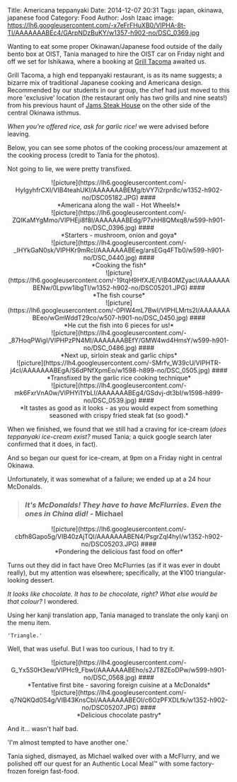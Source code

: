 Title: Americana teppanyaki
Date: 2014-12-07 20:31
Tags: japan, okinawa, japanese food
Category: Food
Author: Josh Izaac
image: https://lh6.googleusercontent.com/-x7eFrFHuXB0/VIPHA-8t-TI/AAAAAAABEc4/GArpNDzBuKY/w1357-h902-no/DSC_0369.jpg

Wanting to eat some proper Okinawan/Japanese food outside of the daily bento box at OIST, Tania managed to hire the OIST car on Friday night and off we set for Ishikawa, where a booking at [Grill Tacoma](http://grill-tacoma.com/) awaited us.

Grill Tacoma, a high end teppanyaki restaurant, is as its name suggests; a bizarre mix of traditional Japanese cooking and Americana design. Recommended by our students in our group, the chef had just moved to this more 'exclusive' location (the restaurant only has two grills and nine seats!) from his previous haunt of [Jams Steak House](http://okinawahai.com/jams-steak-house/) on the other side of the central Okinawa isthmus.

*When you're offered rice, ask for garlic rice!* we were advised before leaving.

Below, you can see some photos of the cooking process/our amazement at the cooking process (credit to Tania for the photos).

Not going to lie, we were pretty transfixed. 

<center>
![picture](https://lh6.googleusercontent.com/-HyIgyhfrCXI/VIB4teahUKI/AAAAAAABEMg/bVY7i2rpn8c/w1352-h902-no/DSC05182.JPG)
####<div align=center>*Americana along the wall - Hot Wheels!*</div>
</center>

<center>
![picture](https://lh6.googleusercontent.com/-ZQIKaMYgMmo/VIPHEji8f8I/AAAAAAABEdg/P7xhH8QMxq8/w599-h901-no/DSC_0396.jpg)
####<div align=center>*Starters - mushroom, onion and goya*</div>
</center>

<center>
![picture](https://lh4.googleusercontent.com/-_IHYkGaN0sk/VIPHKr9mRcI/AAAAAAABEeg/arsEGq4FTb0/w599-h901-no/DSC_0440.jpg)
####<div align=center>*Cooking the fish*</div>
</center>

<center>
![picture](https://lh6.googleusercontent.com/-19tqH9HfXJE/VIB40MZyacI/AAAAAAABENw/0Lpvw1ibgTI/w1352-h902-no/DSC05201.JPG)
####<div align=center>*The fish course*</div>
</center>

<center>
![picture](https://lh6.googleusercontent.com/-0PlW4mL7BwI/VIPHLMrts2I/AAAAAAABEeo/wGmWddT29co/w507-h901-no/DSC_0450.jpg)
####<div align=center>*He cut the fish into 6 pieces for us!*</div>
</center>

<center>
![picture](https://lh4.googleusercontent.com/-_87HoqPWigI/VIPHPzPN4MI/AAAAAAABEfY/GMW4wd4HmsY/w599-h901-no/DSC_0486.jpg)
####<div align=center>*Next up, sirloin steak and garlic chips*</div>
</center>

<center>
![picture](https://lh4.googleusercontent.com/-SMrfv_W39cU/VIPHTR-j4cI/AAAAAAABEgA/S6dPNfXpmEo/w1598-h899-no/DSC_0505.jpg)
####<div align=center>*Transfixed by the garlic rice cooking technique*</div>
</center>

<center>
![picture](https://lh4.googleusercontent.com/-mk6FxrVnA0w/VIPHYi1YbLI/AAAAAAABEg4/GSdvj-dt3bI/w1598-h899-no/DSC_0539.jpg)
####<div align=center>*It tastes as good as it looks - as you would expect from something seasoned with crispy fried steak fat (so good).*</div>
</center>

When we finished, we found that we still had a craving for ice-cream (*does teppanyaki ice-cream exist?* mused Tania; a quick google search later confirmed that it does, in fact).

And so began our quest for ice-cream, at 9pm on a Friday night in central Okinawa.

Unfortunately, it was somewhat of a failure; we ended up at a 24 hour McDonalds. 

> ### *It's McDonalds! They **have** to have McFlurries. Even the ones in China did!* - Michael

<center>
![picture](https://lh6.googleusercontent.com/-cbfh8Gapo5g/VIB40zAjTQI/AAAAAAABEN4/PsgrZql4hyI/w1352-h902-no/DSC05203.JPG)
####<div align=center>*Pondering the delicious fast food on offer*</div>
</center>

Turns out they did in fact have Oreo McFlurries (as if it was ever in doubt really), but my attention was elsewhere; specifically, at the ¥100 triangular-looking dessert.

*It looks like chocolate. It has to be chocolate, right? What else would be that colour?* I wondered.

Using her kanji translation app, Tania managed to translate the only kanji on the menu item. 

	'Triangle.'

Well, that was useful. But I was too curious, I had to try it.

<center>
![picture](https://lh4.googleusercontent.com/-G_Yx5S0H3ew/VIPHc9_FbwI/AAAAAAABEho/s2JT8ZEoDPw/w599-h901-no/DSC_0568.jpg)
####<div align=center>*Tentative first bite - savoring foreign cuisine at a McDonalds*</div>
</center>

<center>
![picture](https://lh4.googleusercontent.com/-q7NQKQd0S4g/VIB43KnsCbI/AAAAAAABEOI/c6OzPFXDLfk/w1352-h902-no/DSC05207.JPG)
####<div align=center>*Delicious chocolate pastry*</div>
</center>

And it... wasn't half bad. 

'I'm almost tempted to have another one.'

Tania sighed, dismayed, as Michael walked over with a McFlurry, and we polished off our quest for an Authentic Local Meal™ with some factory-frozen foreign fast-food.
